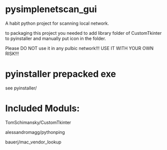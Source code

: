 
# pysimplenetscan_gui

A habit python project for scanning local network.

to packaging this project you needed to add library folder of CustomTkinter to pyinstaller and manually put icon in the folder.

Please DO NOT use it in any pulbic network!!!
USE IT WITH YOUR OWN RISK!!!
# pyinstaller prepacked exe

see pyinstaller/


# Included Moduls:

TomSchimansky/CustomTkinter

alessandromagg/pythonping

bauerj/mac_vendor_lookup
